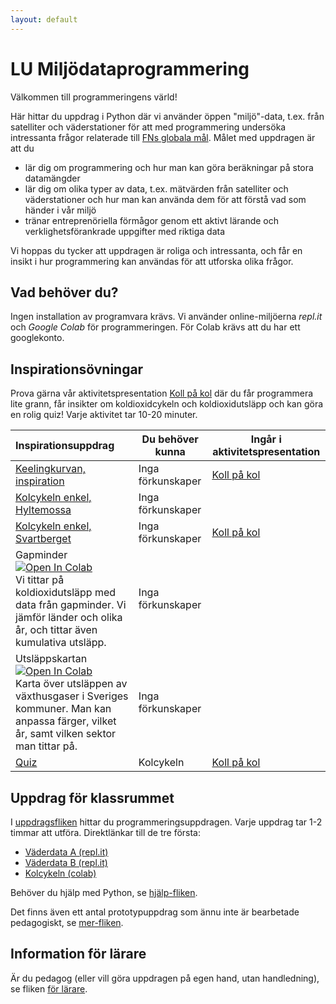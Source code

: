 ```yaml
---
layout: default
---
```


# LU Miljödataprogrammering

Välkommen till programmeringens värld!

Här hittar du uppdrag i Python där vi använder öppen "miljö"-data, t.ex. från satelliter och väderstationer för att med programmering undersöka intressanta frågor relaterade till [FNs globala mål](https://www.globalgoals.org). Målet med uppdragen är att du

* lär dig om programmering och hur man kan göra beräkningar på stora datamängder
* lär dig om olika typer av data, t.ex. mätvärden från satelliter och väderstationer och hur man kan använda dem för att förstå vad som händer i vår miljö
* tränar entreprenöriella förmågor genom ett aktivt lärande och verklighetsförankrade uppgifter med riktiga data

Vi hoppas du tycker att uppdragen är roliga och intressanta, och får en insikt i hur programmering kan användas för att utforska olika frågor.

## Vad behöver du?

Ingen installation av programvara krävs. Vi använder online-miljöerna *repl.it* och *Google Colab* för programmeringen. För Colab krävs att du har ett googlekonto.

## Inspirationsövningar
Prova gärna vår aktivitetspresentation
[Koll på kol](https://docs.google.com/presentation/d/1zIb77mNY2zLDaWUqs3IE2PvppxPZyTYJm_C_aYoWiyw/present)
där du får programmera lite grann, får insikter om koldioxidcykeln och koldioxidutsläpp och kan göra en rolig quiz! Varje aktivitet tar 10-20 minuter.

|Inspirationsuppdrag|Du behöver kunna|Ingår i aktivitetspresentation|
|:-------|----------------|-------------|
|[Keelingkurvan, inspiration](exercises/co2/keeling_inspiration.md)|Inga förkunskaper|[Koll på kol](https://docs.google.com/presentation/d/1zIb77mNY2zLDaWUqs3IE2PvppxPZyTYJm_C_aYoWiyw/present)|
|[Kolcykeln enkel, Hyltemossa](https://colab.research.google.com/github/lunduniversity/schoolprog-satellite/blob/master/exercises/kolcykeln_enkel/kolcykeln_htm.ipynb)|Inga förkunskaper||
|[Kolcykeln enkel, Svartberget](exercises/kolcykeln_enkel/kolcykeln_svb.md)|Inga förkunskaper|[Koll på kol](https://docs.google.com/presentation/d/1zIb77mNY2zLDaWUqs3IE2PvppxPZyTYJm_C_aYoWiyw/present)|
|Gapminder [![Open In Colab](https://colab.research.google.com/assets/colab-badge.svg)](https://colab.research.google.com/github/lunduniversity/schoolprog-satellite/blob/master/exercises/gapminder/gapminder2.ipynb)<br>Vi tittar på koldioxidutsläpp med data från gapminder. Vi jämför länder och olika år, och tittar även kumulativa utsläpp.|Inga förkunskaper|
|Utsläppskartan [![Open In Colab](https://colab.research.google.com/assets/colab-badge.svg)](https://colab.research.google.com/github/lunduniversity/schoolprog-satellite/blob/master/exercises/emission_map/utslappskartan2.ipynb)<br>Karta över utsläppen av växthusgaser i Sveriges kommuner. Man kan anpassa färger, vilket år, samt vilken sektor man tittar på. |Inga förkunskaper|
|[Quiz](exercises/quiz/co2_quiz/kollpakol.md) | Kolcykeln|[Koll på kol](https://docs.google.com/presentation/d/1zIb77mNY2zLDaWUqs3IE2PvppxPZyTYJm_C_aYoWiyw/present)|

## Uppdrag för klassrummet
I [uppdragsfliken](exercises/README.md) hittar du programmeringsuppdragen. Varje uppdrag tar 1-2 timmar att utföra. Direktlänkar till de tre första:

* [Väderdata A (repl.it)](exercises/weatherdata/Weatherdata_A_replit.md)
* [Väderdata B (repl.it)](exercises/weatherdata/Weatherdata_B_replit.md)
* [Kolcykeln (colab)](https://colab.research.google.com/github/lunduniversity/schoolprog-satellite/blob/master/exercises/kolcykeln/kolcykeln.ipynb)

Behöver du hjälp med Python, se [hjälp-fliken](exercises/help.md).

Det finns även ett antal prototypuppdrag som ännu inte är bearbetade pedagogiskt, se [mer-fliken](exercises/more.md).

## Information för lärare
Är du pedagog (eller vill göra uppdragen på egen hand, utan handledning), se fliken [för lärare](exercises/handledning.md).

